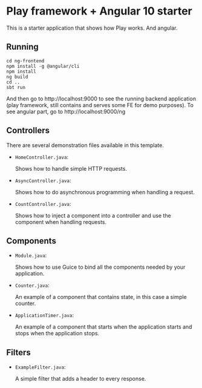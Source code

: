 # Play framework + Angular 10 starter

This is a starter application that shows how Play works. And angular.

## Running

```
cd ng-frontend
npm install -g @angular/cli
npm install
ng build
cd ..
sbt run
```
And then go to http://localhost:9000 to see the running backend application (play framework, still contains and serves some FE for demo purposes).
To see angular part, go to http://localhost:9000/ng

## Controllers

There are several demonstration files available in this template.

- `HomeController.java`:

  Shows how to handle simple HTTP requests.

- `AsyncController.java`:

  Shows how to do asynchronous programming when handling a request.

- `CountController.java`:

  Shows how to inject a component into a controller and use the component when
  handling requests.

## Components

- `Module.java`:

  Shows how to use Guice to bind all the components needed by your application.

- `Counter.java`:

  An example of a component that contains state, in this case a simple counter.

- `ApplicationTimer.java`:

  An example of a component that starts when the application starts and stops
  when the application stops.

## Filters

- `ExampleFilter.java`:

  A simple filter that adds a header to every response.
